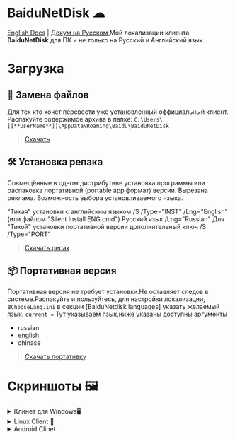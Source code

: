 ﻿# BaiduNetDisk ☁

[English Docs](Readme.md) | [Докум на Русском ](Readme_ru_RU.md)
Мой локализации клиента **BaiduNetDisk** для ПК и не только на Русский и Английский язык.

# Загрузка

## 💽 Замена файлов

Для тех кто хочет перевести уже установленный оффициальный клиент.
Распакуйте содержимое архива в папке:
`C:\Users\[[**UserName**]]\AppData\Roaming\Baidu\BaiduNetDisk`

> [Скачать](https://bit.ly/3fYH54o)

## 🛠 Установка репака

Совмещённые в одном дистрибутиве установка программы или распаковка портативной (portable app формат) версии. Вырезана реклама. Возможность выбора установливаемого языка.

"Тихая" установки с английским языком /S /Type="INST" /Lng="English" (или файлом "Silent Install ENG.cmd")
Русский язык /Lng="Russian"
Для "Тихой" установки портативной версии дополнительный ключ /S /Type="PORT"

> [Скачать репак](https://bit.ly/2BtHzR2)

## 📦 Портативная версия

Портативная версия не требует установки.Не оставляет следов в системе.Распакуйте и пользуйтесь, для настройки локализации, в`ChooseLang.ini` в секции [BaiduNetdisk languages] указать желаемый язык.
`current =` Тут указываем язык,ниже указаны доступны аргументы

- russian
- english
- chinase

> [Скачать портативку](http://bit.ly/2OznleI)

# Скриншоты 🖼

<details>
 <summary>Клинет для Windows🖥

</summary>

<details>
  <summary>Русский клиент</summary>

[![imageban](https://i2.imageban.ru/thumbs/2021.07.15/0fba51466562e1d68da2a761a5826d55.jpg)](https://imageban.ru/show/2021/07/15/0fba51466562e1d68da2a761a5826d55/jpg) [![imageban](https://i6.imageban.ru/thumbs/2021.07.15/60a8bbabe79ca5912e772e5e9071825d.jpg)](https://imageban.ru/show/2021/07/15/60a8bbabe79ca5912e772e5e9071825d/jpg)
[![imageban](https://i5.imageban.ru/thumbs/2021.07.15/86593fd172f48f8947a14ae0ef539b5c.jpg)](https://imageban.ru/show/2021/07/15/86593fd172f48f8947a14ae0ef539b5c/jpg)
[![imageban](https://i5.imageban.ru/thumbs/2021.07.15/06a738b170539b43fe049f98bcce2f8b.jpg)](https://imageban.ru/show/2021/07/15/06a738b170539b43fe049f98bcce2f8b/jpg)

</details>
<details>
  <summary>Английский клиент</summary>

[![imageban](https://i4.imageban.ru/thumbs/2021.07.15/ae47f30197b4cf70def46af7245eb266.jpg)](https://imageban.ru/show/2021/07/15/ae47f30197b4cf70def46af7245eb266/jpg) [![imageban](https://i4.imageban.ru/thumbs/2021.07.15/ca8c07f7442ffadebc1ea272bf0cb754.jpg)](https://imageban.ru/show/2021/07/15/ca8c07f7442ffadebc1ea272bf0cb754/jpg) [![imageban](https://i1.imageban.ru/thumbs/2021.07.15/d24636428baf9b7995501056b20419f7.jpg)](https://imageban.ru/show/2021/07/15/d24636428baf9b7995501056b20419f7/jpg)[![imageban](https://i4.imageban.ru/thumbs/2021.07.15/c111052156a01d5f13c7f39cc673b628.jpg)](https://imageban.ru/show/2021/07/15/c111052156a01d5f13c7f39cc673b628/jpg)
</detail>

</details>

</details>

<details>
 <summary>Linux  Client 🐧</summary>

Empty 🎴

</details>
<details>
 <summary>Android Clinet </summary>

Empty 🎴
